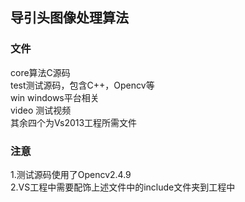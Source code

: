 ## 导引头图像处理算法
### 文件
 core算法C源码<br>
 test测试源码，包含C++，Opencv等<br>
 win windows平台相关<br>
 video 测试视频<br>
 其余四个为Vs2013工程所需文件<br>
### 注意
 1.测试源码使用了Opencv2.4.9<br>
 2.VS工程中需要配饰上述文件中的include文件夹到工程中<br>
